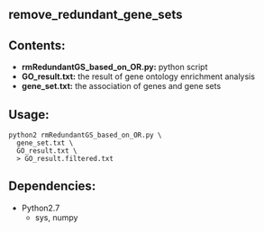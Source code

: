 ## remove\_redundant\_gene\_sets

## Contents:
* **rmRedundantGS\_based\_on\_OR.py:** python script
* **GO\_result.txt:** the result of gene ontology enrichment analysis
* **gene\_set.txt:** the association of genes and gene sets

## Usage:
~~~
python2 rmRedundantGS_based_on_OR.py \
  gene_set.txt \
  GO_result.txt \
  > GO_result.filtered.txt
~~~

## Dependencies:
* Python2.7
	* sys, numpy

